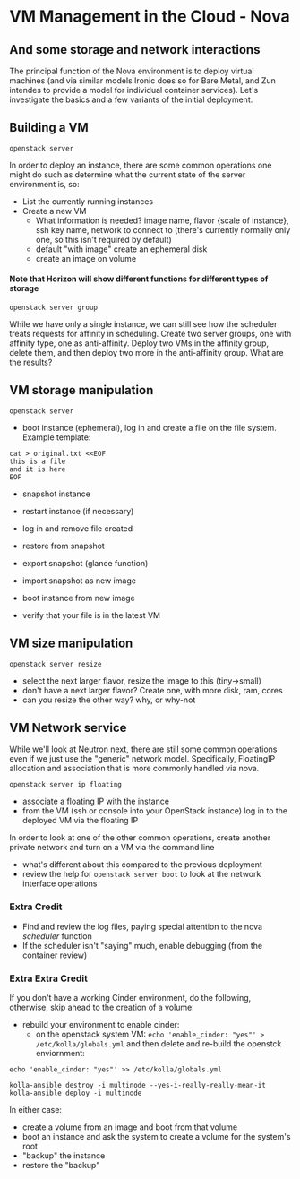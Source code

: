 # VM Management in the Cloud - Nova
## And some storage and network interactions

The principal function of the Nova environment is to deploy virtual machines (and via similar models Ironic does so for Bare Metal, and Zun intendes to provide a model for individual container services).  Let's investigate the basics and a few variants of the initial deployment.

## Building a VM

```
openstack server
```

In order to deploy an instance, there are some common operations one might do such as determine what the current state of the server environment is, so:
- List the currently running instances
- Create a new VM
  - What information is needed? image name, flavor {scale of instance}, ssh key name, network to connect to (there's currently normally only one, so this isn't required by default)
  - default "with image" create an ephemeral disk
  - create an image on volume

#### Note that Horizon will show different functions for different types of storage

```
openstack server group
```
While we have only a single instance, we can still see how the scheduler treats requests for affinity in scheduling.  Create two server groups, one with affinity type, one as anti-affinity.  Deploy two VMs in the affinity group, delete them, and then deploy two more in the anti-affinity group.  What are the results?


## VM storage manipulation

```
openstack server
```

- boot instance (ephemeral), log in and create a file on the file system.
 Example template:
 ```
 cat > original.txt <<EOF
 this is a file
 and it is here
 EOF
```
- snapshot instance
- restart instance (if necessary)
- log in and remove file created
- restore from snapshot

- export snapshot (glance function)
- import snapshot as new image
- boot instance from new image
- verify that your file is in the latest VM

## VM size manipulation

```
openstack server resize
```

- select the next larger flavor, resize the image to this (tiny->small)
 - don't have a next larger flavor?  Create one, with more disk, ram, cores
- can you resize the other way?
  why, or why-not


## VM Network service
While we'll look at Neutron next, there are still some common operations even if we just use the "generic" network model.  Specifically, FloatingIP allocation and association that is more commonly handled via nova.

```
openstack server ip floating
```

- associate a floating IP with the instance
- from the VM (ssh or console into your OpenStack instance) log in to the deployed VM via the floating IP

In order to look at one of the other common operations, create another private network and turn on a VM via the command line
- what's different about this compared to the previous deployment
- review the help for  ```openstack server boot``` to look at the network interface operations

### Extra Credit

- Find and review the log files, paying special attention to the nova _scheduler_ function
- If the scheduler isn't "saying" much, enable debugging (from the container review)

### Extra Extra Credit
If you don't have a working Cinder environment, do the following, otherwise, skip ahead to the creation of a volume:
- rebuild your environment to enable cinder:
  - on the openstack system VM:  ```echo 'enable_cinder: "yes"' > /etc/kolla/globals.yml``` and then delete and re-build the openstck enviornment:

```
echo 'enable_cinder: "yes"' >> /etc/kolla/globals.yml

kolla-ansible destroy -i multinode --yes-i-really-really-mean-it
kolla-ansible deploy -i multinode
```
In either case:
- create a volume from an image and boot from that volume
- boot an instance and ask the system to create a volume for the system's root
- "backup" the instance
- restore the "backup"
